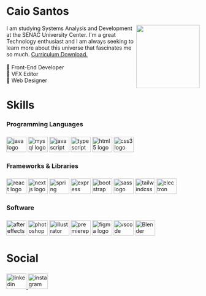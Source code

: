 <h1 align="left">Caio Santos</h1>

<img align="right" height="165" src="https://user-images.githubusercontent.com/81544166/176923632-f1f84d8e-cde0-4d6d-9ce7-fd4a060e3628.gif"  />

<p align="left">I am studying Systems Analysis and Development at the SENAC University Center.  I'm a great Technology enthusiast and I am always seeking to learn more about this universe that fascinates me so much. <a href="https://github.com/zCaioSantos/zCaioSantos/files/14117851/Curriculo.Caio.Santos.-.2023.-.31.01.pdf">Curriculum Download.</a> <br><br>💠 Front-End Developer<br>💠 VFX Editor<br>💠 Web Designer</p>

<h1 align="left">Skills</h1>

###

<h3 align="left">Programming Languages</h3>

###

<div align="left">
  <img src="https://cdn.jsdelivr.net/gh/devicons/devicon/icons/java/java-original-wordmark.svg" height="40" width="52" alt="java logo" title="Java"  />
  <img src="https://cdn.jsdelivr.net/gh/devicons/devicon/icons/mysql/mysql-plain.svg" height="40" width="52" alt="mysql logo"  title="MySQL" />
  <img src="https://cdn.jsdelivr.net/gh/devicons/devicon/icons/javascript/javascript-original.svg" height="40" width="52" alt="javascript logo" title="JavaScript" />
  <img src="https://cdn.jsdelivr.net/gh/devicons/devicon/icons/typescript/typescript-original.svg" height="40" width="52" alt="typescript logo" title="TypeScript"  />
  <img src="https://cdn.jsdelivr.net/gh/devicons/devicon/icons/html5/html5-original.svg" height="40" width="52" alt="html5 logo" title="HTML5" />
  <img src="https://cdn.jsdelivr.net/gh/devicons/devicon/icons/css3/css3-original.svg" height="40" width="52" alt="css3 logo" title="CSS3"  />
</div>

###

<h3 align="left">Frameworks & Libraries</h3>

###

<div align="left">
  <img src="https://cdn.jsdelivr.net/gh/devicons/devicon/icons/react/react-original.svg" height="40" width="52" alt="react logo" title="React"  />
  <img src="https://cdn.jsdelivr.net/gh/devicons/devicon/icons/nextjs/nextjs-original.svg" height="40" width="52" alt="nextjs logo" title="Next"  />
  <img src="https://cdn.jsdelivr.net/gh/devicons/devicon/icons/spring/spring-original.svg" height="40" width="52" alt="spring logo" title="Spring"  />
  <img src="https://cdn.jsdelivr.net/gh/devicons/devicon/icons/express/express-original.svg" height="40" width="52" alt="express logo" title="Express"  />
  <img src="https://cdn.jsdelivr.net/gh/devicons/devicon/icons/bootstrap/bootstrap-original.svg" height="40" width="52" alt="bootstrap logo" title="Bootstrap" />
  <img src="https://cdn.jsdelivr.net/gh/devicons/devicon/icons/sass/sass-original.svg" height="40" width="52" alt="sass logo" title="SASS" />
  <img src="https://cdn.jsdelivr.net/gh/devicons/devicon/icons/tailwindcss/tailwindcss-original-wordmark.svg" height="40" width="52" alt="tailwindcss logo" title="TailWind"  />
  <img src="https://cdn.jsdelivr.net/gh/devicons/devicon/icons/electron/electron-original.svg" height="40" width="52" alt="electron logo" title="Electron"  />
</div>

###

<h3 align="left">Software</h3>

###

<div align="left">
  <img src="https://user-images.githubusercontent.com/81544166/183937497-24de2d00-0fd2-449f-b688-de7c64fda52c.png" height="40" width="52" alt="aftereffects logo" title="Adobe After Effects"  />
  <img src="https://user-images.githubusercontent.com/81544166/183937501-30bbbec7-deea-483e-805b-0cce07855818.png" height="40" width="52" alt="photoshop logo" title="Adobe Photoshop" />
  <img src="https://user-images.githubusercontent.com/81544166/183937502-4988a4fd-dc13-4047-9b17-14dadef9c4aa.png" height="40" width="52" alt="illustrator logo" title="Adobe Illustrator"  />
  <img src="https://user-images.githubusercontent.com/81544166/183937505-7f5f72b2-810a-42db-8e1e-51f72cf4301f.png" height="40" width="52" alt="premierepro logo" title="Adobe Premiere Pro" />
  <img src="https://cdn.jsdelivr.net/gh/devicons/devicon/icons/figma/figma-original.svg" height="40" width="52" alt="figma logo" title="Figma" />
  <img src="https://cdn.jsdelivr.net/gh/devicons/devicon/icons/vscode/vscode-original.svg" height="40" width="52" alt="vscode logo" title="VSCode" />
  <img src="https://user-images.githubusercontent.com/81544166/183931538-8f3e8493-c314-4816-81b3-0cd902357b8a.png" height="40" width="52" alt="Blender logo" title="Blender3D" />
</div>

###

<h1 align="left">Social</h1>

###

<div align="left">
  <a href="https://www.linkedin.com/in/zcaiosantos/" target="_blank">
    <img src="https://raw.githubusercontent.com/maurodesouza/profile-readme-generator/master/src/assets/icons/social/linkedin/default.svg" width="52" height="40" alt="linkedin logo" title="Linkedin"  />
  </a>
  <a href="https://www.instagram.com/caiozf/" target="_blank">
    <img src="https://raw.githubusercontent.com/maurodesouza/profile-readme-generator/master/src/assets/icons/social/instagram/default.svg" width="52" height="40" alt="instagram logo" title="Instagram"  />
  </a>
</div>

###
